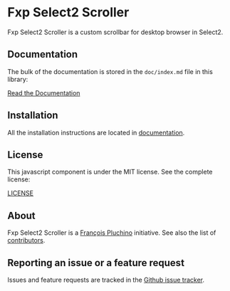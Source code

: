 Fxp Select2 Scroller
====================

Fxp Select2 Scroller is a custom scrollbar for desktop browser in Select2.

Documentation
-------------

The bulk of the documentation is stored in the `doc/index.md`
file in this library:

[Read the Documentation](doc/index.md)

Installation
------------

All the installation instructions are located in [documentation](doc/index.md).

License
-------

This javascript component is under the MIT license. See the complete license:

[LICENSE](LICENSE)

About
-----

Fxp Select2 Scroller is a [François Pluchino](https://github.com/francoispluchino) initiative.
See also the list of [contributors](https://github.com/fxpio/fxp-select2-scroller/graphs/contributors).

Reporting an issue or a feature request
---------------------------------------

Issues and feature requests are tracked in the [Github issue tracker](https://github.com/fxpio/fxp-select2-scroller/issues).
